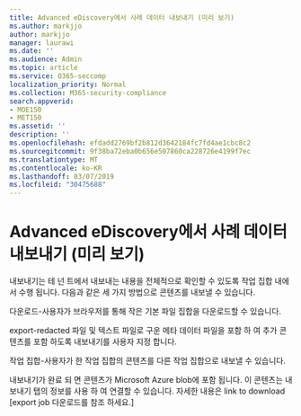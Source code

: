 ```yaml
---
title: Advanced eDiscovery에서 사례 데이터 내보내기 (미리 보기)
ms.author: markjjo
author: markjjo
manager: laurawi
ms.date: ''
ms.audience: Admin
ms.topic: article
ms.service: O365-seccomp
localization_priority: Normal
ms.collection: M365-security-compliance
search.appverid:
- MOE150
- MET150
ms.assetid: ''
description: ''
ms.openlocfilehash: efdadd2769bf2b812d3642184fc7fd4ae1cbc8c2
ms.sourcegitcommit: 9f38ba72eba0b656e507860ca228726e4199f7ec
ms.translationtype: MT
ms.contentlocale: ko-KR
ms.lasthandoff: 03/07/2019
ms.locfileid: "30475688"
---
```

# <a name="export-case-data-in-advanced-ediscovery-preview"></a>Advanced eDiscovery에서 사례 데이터 내보내기 (미리 보기)

내보내기는 테 넌 트에서 내보내는 내용을 전체적으로 확인할 수 있도록 작업 집합 내에서 수행 됩니다. 다음과 같은 세 가지 방법으로 콘텐츠를 내보낼 수 있습니다.

다운로드-사용자가 브라우저를 통해 작은 기본 파일 집합을 다운로드할 수 있습니다.

export-redacted 파일 및 텍스트 파일로 구운 메타 데이터 파일을 포함 하 여 추가 콘텐츠를 포함 하도록 내보내기를 사용자 지정 합니다.

작업 집합-사용자가 한 작업 집합의 콘텐츠를 다른 작업 집합으로 내보낼 수 있습니다.

내보내기가 완료 되 면 콘텐츠가 Microsoft Azure blob에 포함 됩니다. 이 콘텐츠는 내보내기 탭의 정보를 사용 하 여 연결할 수 있습니다. 자세한 내용은 link to download \[export job 다운로드를 참조 하세요.\]